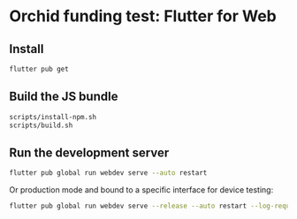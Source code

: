# Orchid funding test: Flutter for Web

## Install

```bash
flutter pub get
```

## Build the JS bundle

```bash
scripts/install-npm.sh
scripts/build.sh
```

## Run the development server

```bash
flutter pub global run webdev serve --auto restart
```

Or production mode and bound to a specific interface for device testing:

```bash
flutter pub global run webdev serve --release --auto restart --log-requests --hostname 192.168.1.2:8123
```

